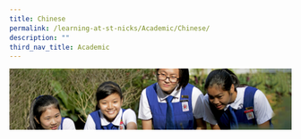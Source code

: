 ```yaml
---
title: Chinese
permalink: /learning-at-st-nicks/Academic/Chinese/
description: ""
third_nav_title: Academic
---
```

![](/images/Learning-@-St-Nicks_v2.jpg)
